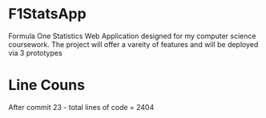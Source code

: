 # F1StatsApp
Formula One Statistics Web Application designed for my computer science coursework. The project will offer a vareity of features and will be deployed via 3 prototypes

# Line Couns 
After commit 23 - total lines of code = 2404